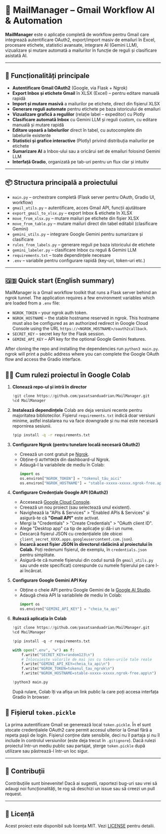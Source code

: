 # 📧 MailManager – Gmail Workflow AI & Automation

**MailManager** este o aplicație completă de workflow pentru Gmail care integrează autentificare OAuth2, export/import masiv de emailuri în Excel, procesare etichete, statistici avansate, integrare AI (Gemini LLM), vizualizare și mutare automată a mailurilor în funcție de reguli și clasificare asistată AI.

---

## 🚀 Funcționalități principale

- **Autentificare Gmail OAuth2** (Google, via Flask + Ngrok)
- **Export Inbox și etichete Gmail** în XLSX (Excel) – pentru editare manuală rapidă
- **Import și mutare masivă** a mailurilor pe etichete, direct din fișierul XLSX
- **Generare reguli automate** pentru etichete pe baza istoricului de emailuri
- **Vizualizare grafică a regulilor** (relație label – expeditor) cu Plotly
- **Clasificare automată Inbox** cu Gemini LLM și reguli custom, cu editare manuală și mutare rapidă
- **Editare ușoară a labelurilor** direct în tabel, cu autocomplete din labelurile existente
- **Statistici și grafice interactive** (Plotly) privind distribuția mailurilor pe etichete
- **Sumarizare AI** a Inbox-ului sau a oricărui set de emailuri folosind Gemini LLM
- **Interfață Gradio**, organizată pe tab-uri pentru un flux clar și intuitiv

---

## 📦 Structura principală a proiectului

- `main.py` – orchestrare completă (Flask server pentru OAuth, Gradio UI, workflow)
- `gmail_utils.py` – autentificare, acces Gmail API, funcții ajutătoare
- `export_gmail_to_xlsx.py` – export Inbox & etichete în XLSX
- `move_from_xlsx.py` – mutare mailuri pe etichete din fișier XLSX
- `move_from_table.py` – mutare mailuri direct din tabel editabil (clasificare Gemini)
- `gemini_utils.py` – integrare Google Gemini pentru sumarizare și clasificare
- `rules_from_labels.py` – generare reguli pe baza istoricului de etichete
- `gemini_labeler.py` – clasificare Inbox cu reguli & Gemini LLM
- `requirements.txt` – toate dependințele necesare
- `.env` – variabile pentru configurare rapidă (key-uri, token-uri etc.)

---

## 🇬🇧 Quick start (English summary)

MailManager is a Gmail workflow toolkit that runs a Flask server behind an
ngrok tunnel. The application requires a few environment variables which are
loaded from a `.env` file:

- `NGROK_TOKEN` – your ngrok auth token.
- `NGROK_HOSTNAME` – the stable hostname reserved in ngrok. This hostname must
  also be configured as an authorized redirect in Google Cloud Console using the
  URL `https://<NGROK_HOSTNAME>/oauth2callback`.
- `SECRET_KEY` – secret key for the Flask session.
- `GEMINI_API_KEY` – API key for the optional Google Gemini features.

After cloning the repo and installing the dependencies run `python3 main.py`.
ngrok will print a public address where you can complete the Google OAuth flow
and access the Gradio interface.

## 🧑‍💻 Cum rulezi proiectul în Google Colab

1.  **Clonează repo-ul și intră în director**
    ```python
    !git clone https://github.com/pasatsanduadrian/MailManager.git
    %cd MailManager
    ```

2.  **Instalează dependințele**
    Colab are deja versiuni recente pentru majoritatea bibliotecilor.
    Fișierul `requirements.txt` indică doar versiuni minime, astfel
    instalarea nu va face downgrade și nu mai este necesară repornirea
    sesiunii.
    ```bash
    !pip install -q -r requirements.txt
    ```

3.  **Configurare Ngrok (pentru tunelare locală necesară OAuth2)**
    * Creează un cont gratuit pe [Ngrok](https://ngrok.com/).
    * Obține-ți `AUTHTOKEN` din dashboard-ul Ngrok.
    * Adaugă-l la variabilele de mediu în Colab:
      ```python
      import os
      os.environ["NGROK_TOKEN"] = "tokenul_tău_aici"
      os.environ["NGROK_HOSTNAME"] = "stable-xxxxx-xxxxx.ngrok-free.app"
      ```
       
4.  **Configurare Credențiale Google API (OAuth2)**
    * Accesează [Google Cloud Console](https://console.cloud.google.com/).
    * Creează un nou proiect (sau selectează unul existent).
    * Navighează la "APIs & Services" > "Enabled APIs & Services" și asigură-te că **"Gmail API"** este activat.
    * Mergi la "Credentials" > "Create Credentials" > "OAuth client ID".
    * Alege "Desktop app" ca tip de aplicație și dă-i un nume.
    * Descarcă fișierul JSON cu credențialele (de obicei `client_secret_XXXX.apps.googleusercontent.com.json`).
    * **Încarcă acest fișier JSON în directorul rădăcină al proiectului în Colab.** Poți redenumi fișierul, de exemplu, în `credentials.json` pentru simplitate.
    * Asigură-te că numele fișierului din codul sursă (în `gmail_utils.py` sau unde este specificat) corespunde cu numele fișierului pe care l-ai încărcat.

5.  **Configurare Google Gemini API Key**
    * Obține o cheie API pentru Google Gemini de la [Google AI Studio](https://aistudio.google.com/app/apikey).
    * Adaugă cheia API la variabilele de mediu în Colab:
      ```python
      import os
      os.environ["GEMINI_API_KEY"] = "cheia_ta_api"
      ```
    
6.  **Rulează aplicația în Colab**
    ```python
    !git clone https://github.com/pasatsanduadrian/MailManager.git
    %cd MailManager

    !pip install -q -r requirements.txt

    with open(".env", "w") as f:
        f.write("SECRET_KEY=random123\n")
        # Înlocuiește valorile de mai jos cu token-urile tale reale
        f.write("GEMINI_API_KEY=cheia_ta_api\n")
        f.write("NGROK_TOKEN=tokenul_tau_ngrok\n")
        f.write("NGROK_HOSTNAME=stable-xxxxx-xxxxx.ngrok-free.app\n")

    !python3 main.py
    ```
    După rulare, Colab îți va afișa un link public la care poți accesa interfața Gradio în browser.

## 🔐 Fișierul `token.pickle`

La prima autentificare Gmail se generează local `token.pickle`. În el sunt stocate credențialele OAuth2 care permit accesul ulterior la Gmail fără a repeta pașii de login.
Fișierul conține date sensibile, deci nu îl partaja și nu îl include în controlul versiunilor (este deja trecut în `.gitignore`).
Dacă rulezi proiectul într-un mediu public sau partajat, șterge `token.pickle` după utilizare sau păstrează-l într-un loc sigur.

---

## 🤝 Contribuții

Contribuțiile sunt binevenite! Dacă ai sugestii, raportezi bug-uri sau vrei să adaugi noi funcționalități, te rog să deschizi un issue sau să creezi un pull request.

---

## 📜 Licență

Acest proiect este disponibil sub licența MIT. Vezi [LICENSE](LICENSE) pentru detalii.
